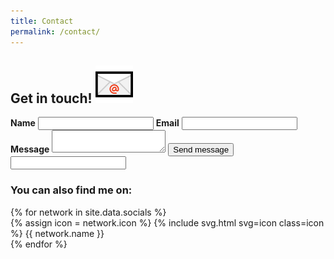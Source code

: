 ```yaml
---
title: Contact
permalink: /contact/
---
```


<section id="contact" class="section">
    <h2 class="heading-with-image">
        <span>Get in touch!</span>
        <img src="/assets/img/envelope.png" alt="📧">
    </h2>
    <div id="contact-information">
        <form action="https://formspree.io/aleksandrhovhannisyan.github.io@gmail.com" method="POST" spellcheck="false">
            <input type="hidden" name="_subject" value="Someone sent you a message!" />
            <label class="required" for="name"><strong>Name</strong></label>
            <input type="text" name="name" id="name" required>
            <label for="email"><strong>Email</strong></label>
            <input type="email" name="_replyto" id="email"/>
            <label class="required" for="message"><strong>Message</strong></label>
            <textarea name="body" id="message" required></textarea>
            <input type="submit" value="Send message" class="button solid-button">
            <input type="text" name="_gotcha" class="honeypot" />
        </form>
        <section>
            <h3>You can also find me on:</h3>
            <section id="social-networks">
                {% for network in site.data.socials %}
                <div class="social-network">
                    <a class="container-link" href="{{ network.url }}"></a>
                    {% assign icon = network.icon %}
                    {% include svg.html svg=icon class=icon %}
                    <span class="network-name">{{ network.name }}</span>
                </div>
                {% endfor %}
            </section>
        </section>
    </div>
</section>